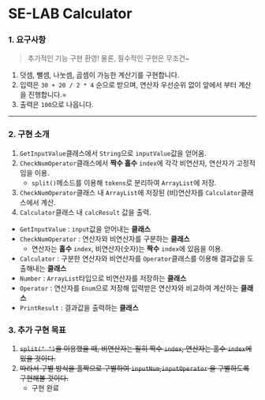 # SE-LAB Calculator

### 1. 요구사항
> 추가적인 기능 구현 환영! 물론, 필수적인 구현은 무조건~
1. 덧셈, 뺄셈, 나눗셈, 곱셈이 가능한 계산기를 구현합니다.
2. 입력은 `30 + 20 / 2 * 4` 순으로 받으며, 연산자 우선순위 없이 앞에서 부터 계산을 진행합니다.=
3. 출력은 `100`으로 나옵니다.

---
###  2. 구현 소개
1. `GetInputValue`클래스에서 `String`으로 `inputValue`값을 얻어옴.
2. `CheckNumOperator`클래스에서 **짝수 홀수** `index`에 각각 비연산자, 연산자가 고정적임을 이용.
   - `split()`메소드를 이용해 `tokens`로 분리하여 `ArrayList`에 저장.
3. `CheckNumOperator`클래스 내 `ArrayList`에 저장된 (비)연산자를 `Calculator`클래스에서 계산.
4. `Calculator`클래스 내 `calcResult` 값을 출력.

- `GetInputValue` : `input`값을 얻어내는 **클래스**
- `CheckNumOperator` : 연산자와 비연산자를 구분하는 **클래스**
  - 연산자는 **홀수** `index`, 비연산자(숫자)는 **짝수** `index`에 있음을 이용.
- `Calculator` : 구분한 연산자와 비연산자를 `Operator`클래스를 이용해 결과값을 도출해내는 **클래스**
- `Number` : `ArrayList`타입으로 비연산자를 저장하는 **클래스**
- `Operator` : 연산자를 `Enum`으로 저장해 입력받은 연산자와 비교하여 계산하는 **클래스**
- `PrintResult` : 결과값을 출력하는 **클래스**

### 3. 추가 구현 목표
1. ~~`split(" ")`을 이용했을 때, 비연산자는 필히 짝수 `index`, 연산자는 홀수 `index`에 있을 것이다.~~
2. ~~따라서 구별 방식을 홀짝으로 구별하여 `inputNum`,`inputOperator` 을 구별하도록 구현해볼 것이다.~~
   - 구현 완료